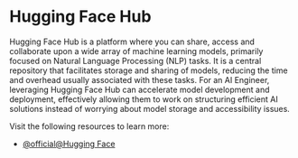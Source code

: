 # Hugging Face Hub

Hugging Face Hub is a platform where you can share, access and collaborate upon a wide array of machine learning models, primarily focused on Natural Language Processing (NLP) tasks. It is a central repository that facilitates storage and sharing of models, reducing the time and overhead usually associated with these tasks. For an AI Engineer, leveraging Hugging Face Hub can accelerate model development and deployment, effectively allowing them to work on structuring efficient AI solutions instead of worrying about model storage and accessibility issues.

Visit the following resources to learn more:

- [@official@Hugging Face](https://huggingface.co/)